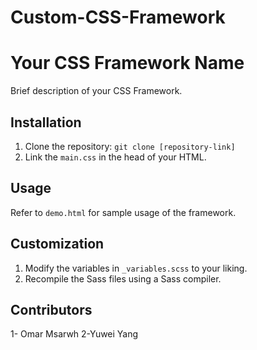 # Custom-CSS-Framework
# Your CSS Framework Name

Brief description of your CSS Framework.

## Installation

1. Clone the repository: `git clone [repository-link]`
2. Link the `main.css` in the head of your HTML.

## Usage

Refer to `demo.html` for sample usage of the framework.

## Customization

1. Modify the variables in `_variables.scss` to your liking.
2. Recompile the Sass files using a Sass compiler.

## Contributors

1- Omar Msarwh
2-Yuwei Yang
